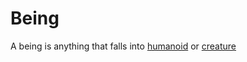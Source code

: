 # Being

A being is anything that falls into [humanoid](Definitions/Races#humanoid) or [creature](Definitions/Creatures)
